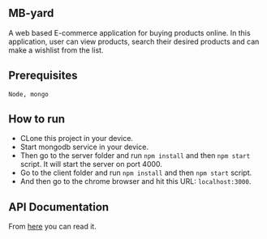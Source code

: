 ## MB-yard

A web based E-commerce application for buying products online. In this application, user can view products, search their desired products and can make a wishlist from the list.

## Prerequisites

```
Node, mongo
```

## How to run

- CLone this project in your device.
- Start mongodb service in your device.
- Then go to the server folder and run ``` npm install ``` and then ``` npm start ``` script. It will start the server on port 4000.
- Go to the client folder and run ``` npm install ``` and then ``` npm start ``` script.
- And then go to the chrome browser and hit this URL: ``` localhost:3000 ```.

 
## API Documentation

From [here](https://www.getpostman.com/collections/6f2200cd1bfeaf724bef) you can read it.

